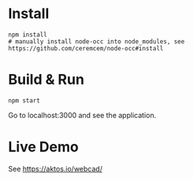 # Install

```
npm install
# manually install node-occ into node_modules, see https://github.com/ceremcem/node-occ#install
```

# Build & Run 

```
npm start
```

Go to localhost:3000 and see the application.

# Live Demo 

See https://aktos.io/webcad/
